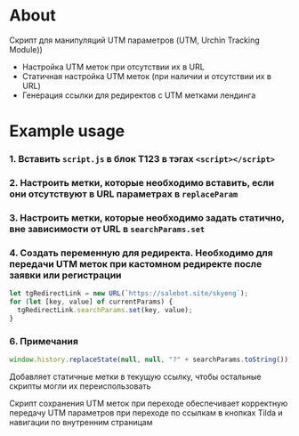 # About

Скрипт для манипуляций UTM параметров (UTM, Urchin Tracking Module))

- Настройка UTM меток при отсутствии их в URL
- Статичная настройка UTM меток (при наличии и отсутствии их в URL)
- Генерация ссылки для редиректов с UTM метками лендинга

# Example usage

### 1. Вставить `script.js` в блок T123 в тэгах `<script></script>`

### 2. Настроить метки, которые необходимо вставить, если они отсутствуют в URL параметрах в `replaceParam`

### 3. Настроить метки, которые необходимо задать статично, вне зависимости от URL в `searchParams.set`

### 4. Создать переменную для редиректа. Необходимо для передачи UTM меток при кастомном редиректе после заявки или регистрации

```js
let tgRedirectLink = new URL(`https://salebot.site/skyeng`);
for (let [key, value] of currentParams) {
  tgRedirectLink.searchParams.set(key, value);
}
```

### 6. Примечания

```js
window.history.replaceState(null, null, "?" + searchParams.toString());
```

Добавляет статичные метки в текущую ссылку, чтобы остальные скрипты могли их переиспользовать

Скрипт сохранения UTM меток при переходе обеспечивает корректную передачу UTM параметров при переходе по ссылкам в кнопках Tilda и навигации по внутренним страницам
